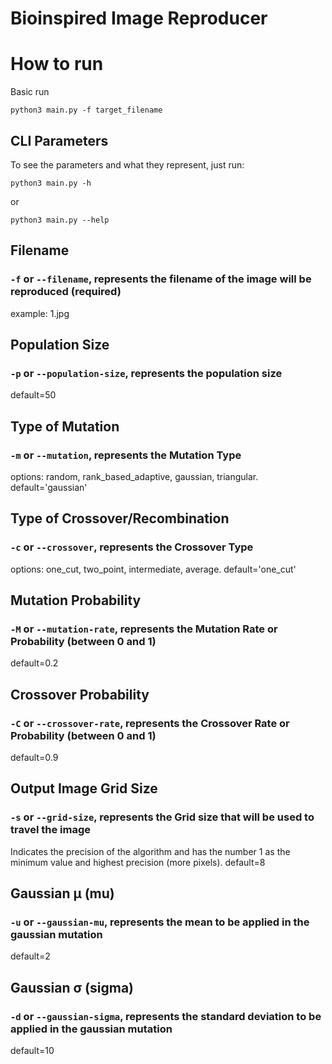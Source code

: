 # Bioinspired Image Reproducer

# How to run
Basic run
```
python3 main.py -f target_filename 
```

## CLI Parameters
To see the parameters and what they represent, just run: 
```
python3 main.py -h
```
or
```
python3 main.py --help
```
## Filename
### ```-f``` or ```--filename```, represents the filename of the image will be reproduced (required)
example: 1.jpg
## Population Size
### ```-p``` or ```--population-size```, represents the population size
default=50
## Type of Mutation
### ```-m``` or ```--mutation```, represents the Mutation Type
options: random, rank_based_adaptive, gaussian, triangular. default='gaussian'
## Type of Crossover/Recombination
### ```-c``` or ```--crossover```, represents the Crossover Type 
options: one_cut, two_point, intermediate, average. default='one_cut'
## Mutation Probability
### ```-M``` or ```--mutation-rate```, represents the Mutation Rate or Probability (between 0 and 1)
default=0.2
## Crossover Probability
### ```-C``` or ```--crossover-rate```, represents the Crossover Rate or Probability (between 0 and 1)
default=0.9
## Output Image Grid Size
### ```-s``` or ```--grid-size```, represents the Grid size that will be used to travel the image
Indicates the precision of the algorithm and has the number 1 as the minimum value and highest precision (more pixels). default=8
## Gaussian μ (mu)
### ```-u``` or ```--gaussian-mu```, represents the mean to be applied in the gaussian mutation 
default=2
## Gaussian σ (sigma)
### ```-d``` or ```--gaussian-sigma```, represents the standard deviation to be applied in the gaussian mutation 
default=10


